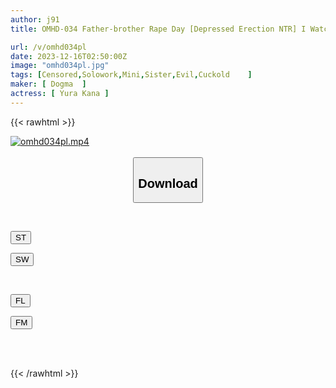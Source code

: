 ```yaml
---
author: j91
title: OMHD-034 Father-brother Rape Day [Depressed Erection NTR] I Watch My Younger Sister Being Raped In Front Of My Eyes For The Sake Of Living. Maybe Yura

url: /v/omhd034pl
date: 2023-12-16T02:50:00Z
image: "omhd034pl.jpg"
tags: [Censored,Solowork,Mini,Sister,Evil,Cuckold	 ]
maker: [ Dogma  ]
actress: [ Yura Kana ]
---
```



{{< rawhtml >}}

<div class="video" data-videoid="RW9z40y14lcj24">
    <a href="javascript:;">
        <img src="/v/omhd034pl/omhd034pl.jpg" width="WIDTH" height="HEIGHT" alt="omhd034pl.mp4" loading="lazy">
    </a>
</div>

<script type="text/javascript" src="https://j91.asia/asset/on-demand-st.js"></script>

<br>
  <link rel="stylesheet" href="https://j91.asia/asset/bs5.css">
  
  <center>
  <button class="btn btn-primary" type="button" data-bs-toggle="collapse" data-bs-target=".multi-collapse" aria-expanded="false" aria-controls="multiCollapseExample1 multiCollapseExample2"><h2>Download</h2></button></center>
</p>
<div class="row">
  <div class="col">
    <div class="collapse multi-collapse" id="multiCollapseExample1">
      <div class="card card-body">
	      	      <br>
<div class="buttons">  
<p><a href="https://streamtape.to/v/RW9z40y14lcj24" target="_blank"><button class="btn-hover color-3"><i class="fa fa-download"></i> ST</button></a></p>
<p><a href="https://flaswish.com/bjr2r1ah41jq" target="_blank"><button class="btn-hover color-2"><i class="fa fa-download"></i> SW</button></a></p></div>
    </div>
  </div>
</div>
  <div class="col">
    <div class="collapse multi-collapse" id="multiCollapseExample2">
      <div class="card card-body">
	      <br>
<div class="buttons">
<p><a href="https://filelions.site/f/o2katu9ni5zy" target="_blank"><button class="btn-hover color-9"><i class="fa fa-download"></i> FL</button></a></p>
<p><a href="https://filemoon.sx/d/ok6xj8n8vj0m" target="_blank"><button class="btn-hover color-8"><i class="fa fa-download"></i> FM</button></a></p></div>
<br><br>
      </div>
    </div>
  </div>
</div>

{{< /rawhtml >}}